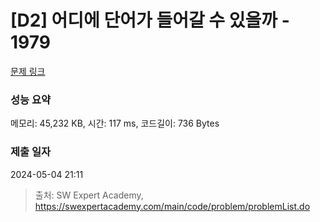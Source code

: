 # [D2] 어디에 단어가 들어갈 수 있을까 - 1979 

[문제 링크](https://swexpertacademy.com/main/code/problem/problemDetail.do?contestProbId=AV5PuPq6AaQDFAUq) 

### 성능 요약

메모리: 45,232 KB, 시간: 117 ms, 코드길이: 736 Bytes

### 제출 일자

2024-05-04 21:11



> 출처: SW Expert Academy, https://swexpertacademy.com/main/code/problem/problemList.do